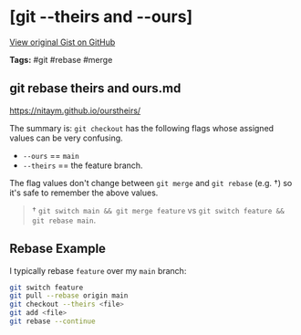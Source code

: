 # [git --theirs and --ours] 

[View original Gist on GitHub](https://gist.github.com/Integralist/157a91212e785d7d78544314622c5c24)

**Tags:** #git #rebase #merge

## git rebase theirs and ours.md

https://nitaym.github.io/ourstheirs/

The summary is: `git checkout` has the following flags whose assigned values can be very confusing.

- `--ours` == `main`
- `--theirs` == the feature branch.

The flag values don't change between `git merge` and `git rebase` (e.g. †) so it's safe to remember the above values. 

> † `git switch main && git merge feature` vs `git switch feature && git rebase main`.

## Rebase Example

I typically rebase `feature` over my `main` branch:

```bash
git switch feature
git pull --rebase origin main
git checkout --theirs <file>
git add <file>
git rebase --continue
```

